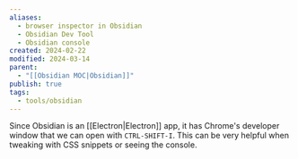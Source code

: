 ```yaml
---
aliases:
  - browser inspector in Obsidian
  - Obsidian Dev Tool
  - Obsidian console
created: 2024-02-22
modified: 2024-03-14
parent:
  - "[[Obsidian MOC|Obsidian]]"
publish: true
tags:
  - tools/obsidian
---
```


Since Obsidian is an [[Electron|Electron]] app, it has Chrome's developer window that we can open with `CTRL-SHIFT-I`. This can be very helpful when tweaking with CSS snippets or seeing the console.
